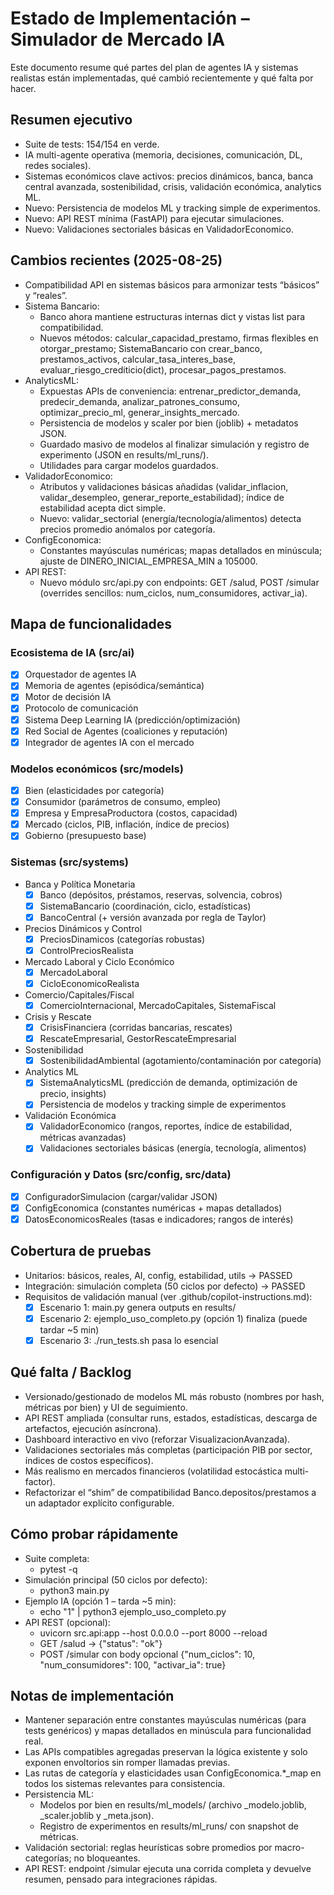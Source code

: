# Estado de Implementación – Simulador de Mercado IA

Este documento resume qué partes del plan de agentes IA y sistemas realistas están implementadas, qué cambió recientemente y qué falta por hacer.

## Resumen ejecutivo
- Suite de tests: 154/154 en verde.
- IA multi-agente operativa (memoria, decisiones, comunicación, DL, redes sociales).
- Sistemas económicos clave activos: precios dinámicos, banca, banca central avanzada, sostenibilidad, crisis, validación económica, analytics ML.
- Nuevo: Persistencia de modelos ML y tracking simple de experimentos.
- Nuevo: API REST mínima (FastAPI) para ejecutar simulaciones.
- Nuevo: Validaciones sectoriales básicas en ValidadorEconomico.

## Cambios recientes (2025-08-25)
- Compatibilidad API en sistemas básicos para armonizar tests “básicos” y “reales”.
- Sistema Bancario:
  - Banco ahora mantiene estructuras internas dict y vistas list para compatibilidad.
  - Nuevos métodos: calcular_capacidad_prestamo, firmas flexibles en otorgar_prestamo; SistemaBancario con crear_banco, prestamos_activos, calcular_tasa_interes_base, evaluar_riesgo_crediticio(dict), procesar_pagos_prestamos.
- AnalyticsML:
  - Expuestas APIs de conveniencia: entrenar_predictor_demanda, predecir_demanda, analizar_patrones_consumo, optimizar_precio_ml, generar_insights_mercado.
  - Persistencia de modelos y scaler por bien (joblib) + metadatos JSON.
  - Guardado masivo de modelos al finalizar simulación y registro de experimento (JSON en results/ml_runs/).
  - Utilidades para cargar modelos guardados.
- ValidadorEconomico:
  - Atributos y validaciones básicas añadidas (validar_inflacion, validar_desempleo, generar_reporte_estabilidad); índice de estabilidad acepta dict simple.
  - Nuevo: validar_sectorial (energía/tecnología/alimentos) detecta precios promedio anómalos por categoría.
- ConfigEconomica:
  - Constantes mayúsculas numéricas; mapas detallados en minúscula; ajuste de DINERO_INICIAL_EMPRESA_MIN a 105000.
- API REST:
  - Nuevo módulo src/api.py con endpoints: GET /salud, POST /simular (overrides sencillos: num_ciclos, num_consumidores, activar_ia).

## Mapa de funcionalidades

### Ecosistema de IA (src/ai)
- [x] Orquestador de agentes IA
- [x] Memoria de agentes (episódica/semántica)
- [x] Motor de decisión IA
- [x] Protocolo de comunicación
- [x] Sistema Deep Learning IA (predicción/optimización)
- [x] Red Social de Agentes (coaliciones y reputación)
- [x] Integrador de agentes IA con el mercado

### Modelos económicos (src/models)
- [x] Bien (elasticidades por categoría)
- [x] Consumidor (parámetros de consumo, empleo)
- [x] Empresa y EmpresaProductora (costos, capacidad)
- [x] Mercado (ciclos, PIB, inflación, índice de precios)
- [x] Gobierno (presupuesto base)

### Sistemas (src/systems)
- Banca y Política Monetaria
  - [x] Banco (depósitos, préstamos, reservas, solvencia, cobros)
  - [x] SistemaBancario (coordinación, ciclo, estadísticas)
  - [x] BancoCentral (+ versión avanzada por regla de Taylor)
- Precios Dinámicos y Control
  - [x] PreciosDinamicos (categorías robustas)
  - [x] ControlPreciosRealista
- Mercado Laboral y Ciclo Económico
  - [x] MercadoLaboral
  - [x] CicloEconomicoRealista
- Comercio/Capitales/Fiscal
  - [x] ComercioInternacional, MercadoCapitales, SistemaFiscal
- Crisis y Rescate
  - [x] CrisisFinanciera (corridas bancarias, rescates)
  - [x] RescateEmpresarial, GestorRescateEmpresarial
- Sostenibilidad
  - [x] SostenibilidadAmbiental (agotamiento/contaminación por categoría)
- Analytics ML
  - [x] SistemaAnalyticsML (predicción de demanda, optimización de precio, insights)
  - [x] Persistencia de modelos y tracking simple de experimentos
- Validación Económica
  - [x] ValidadorEconomico (rangos, reportes, índice de estabilidad, métricas avanzadas)
  - [x] Validaciones sectoriales básicas (energía, tecnología, alimentos)

### Configuración y Datos (src/config, src/data)
- [x] ConfiguradorSimulacion (cargar/validar JSON)
- [x] ConfigEconomica (constantes numéricas + mapas detallados)
- [x] DatosEconomicosReales (tasas e indicadores; rangos de interés)

## Cobertura de pruebas
- Unitarios: básicos, reales, AI, config, estabilidad, utils → PASSED
- Integración: simulación completa (50 ciclos por defecto) → PASSED
- Requisitos de validación manual (ver .github/copilot-instructions.md):
  - [x] Escenario 1: main.py genera outputs en results/
  - [x] Escenario 2: ejemplo_uso_completo.py (opción 1) finaliza (puede tardar ~5 min)
  - [x] Escenario 3: ./run_tests.sh pasa lo esencial

## Qué falta / Backlog
- Versionado/gestionado de modelos ML más robusto (nombres por hash, métricas por bien) y UI de seguimiento.
- API REST ampliada (consultar runs, estados, estadísticas, descarga de artefactos, ejecución asíncrona).
- Dashboard interactivo en vivo (reforzar VisualizacionAvanzada).
- Validaciones sectoriales más completas (participación PIB por sector, índices de costos específicos).
- Más realismo en mercados financieros (volatilidad estocástica multi-factor).
- Refactorizar el “shim” de compatibilidad Banco.depositos/prestamos a un adaptador explícito configurable.

## Cómo probar rápidamente
- Suite completa:
  - pytest -q
- Simulación principal (50 ciclos por defecto):
  - python3 main.py
- Ejemplo IA (opción 1 – tarda ~5 min):
  - echo "1" | python3 ejemplo_uso_completo.py
- API REST (opcional):
  - uvicorn src.api:app --host 0.0.0.0 --port 8000 --reload
  - GET /salud → {"status": "ok"}
  - POST /simular con body opcional {"num_ciclos": 10, "num_consumidores": 100, "activar_ia": true}

## Notas de implementación
- Mantener separación entre constantes mayúsculas numéricas (para tests genéricos) y mapas detallados en minúscula para funcionalidad real.
- Las APIs compatibles agregadas preservan la lógica existente y solo exponen envoltorios sin romper llamadas previas.
- Las rutas de categoría y elasticidades usan ConfigEconomica.*_map en todos los sistemas relevantes para consistencia.
- Persistencia ML:
  - Modelos por bien en results/ml_models/ (archivo _modelo.joblib, _scaler.joblib y _meta.json).
  - Registro de experimentos en results/ml_runs/ con snapshot de métricas.
- Validación sectorial: reglas heurísticas sobre promedios por macro-categorías; no bloqueantes.
- API REST: endpoint /simular ejecuta una corrida completa y devuelve resumen, pensado para integraciones rápidas.
